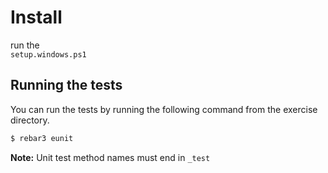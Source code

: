 # Install

run the   
`setup.windows.ps1`

## Running the tests

You can run the tests by running the following command from the exercise directory.

```bash
$ rebar3 eunit
```
**Note:** Unit test method names must end in `_test`